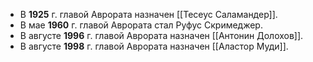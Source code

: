 - В **1925** г. главой Аврората назначен [[Тесеус Саламандер]].
- В мае **1960** г. главой Аврората стал Руфус Скримеджер.
- В августе **1996** г. главой Аврората назначен [[Антонин Долохов]].
- В августе **1998** г. главой Аврората назначен [[Аластор Муди]].